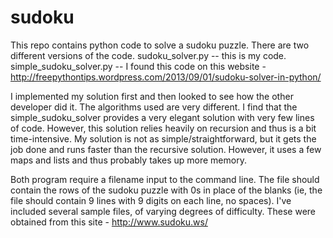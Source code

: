 sudoku
======

This repo contains python code to solve a sudoku puzzle. There are two different versions of the code. 
   sudoku_solver.py -- this is my code. 
   simple_sudoku_solver.py -- I found this code on this website - http://freepythontips.wordpress.com/2013/09/01/sudoku-solver-in-python/
   
I implemented my solution first and then looked to see how the other developer did it. The algorithms used are very different. I find that the simple_sudoku_solver provides a very elegant solution with very few lines of code. However, this solution relies heavily on recursion and thus is a bit time-intensive. My solution is not as simple/straightforward, but it gets the job done and runs faster than the recursive solution. However, it uses a few maps and lists and thus probably takes up more memory.

Both program require a filename input to the command line. The file should contain the rows of the sudoku puzzle with 0s in place of the blanks (ie, the file should contain 9 lines with 9 digits on each line, no spaces). I've included several sample files, of varying degrees of difficulty. These were obtained from this site - http://www.sudoku.ws/
